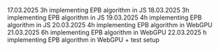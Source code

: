 17.03.2025 3h implementing EPB algorithm in JS
18.03.2025 3h implementing EPB algorithm in JS
19.03.2025 4h implementing EPB algorithm in JS
20.03.2025 4h implementing EPB algorithm in WebGPU
21.03.2025 6h implementing EPB algorithm in WebGPU
22.03.2025 h implementing EPB algorithm in WebGPU + test setup
